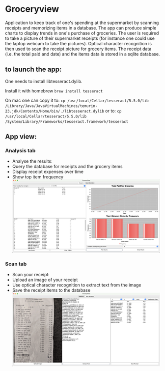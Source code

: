 # Groceryview

Application to keep track of one's spending at the supermarket by scanning receipts and memorizing items in a database.
The app can produce simple charts to display trends in one's purchase of groceries.
The user is required to take a picture of their supermarket receipts (for instance one could use the laptop webcam to take the pictures).
Optical character recognition is then used to scan the receipt picture for grocery items.
The receipt data (i.e. the total paid and date) and the items data is stored in a sqlite database.


## to launch the app:
One needs to install libtesseract.dylib.

Install it with homebrew
`brew install tesseract`

On mac one can copy it to:
`cp /usr/local/Cellar/tesseract/5.5.0/lib /Library/Java/JavaVirtualMachines/temurin-23.jdk/Contents/Home/bin/./libtesseract.dylib`
or to:
`cp /usr/local/Cellar/tesseract/5.5.0/lib /System/Library/Frameworks/tesseract.framework/tesseract`


## App view:
### Analysis tab
- Analyse the results:
- Query the database for receipts and the grocery items
- Display receipt expenses over time
- Show top item frequency
![alt text](analysis_tab.png)

### Scan tab
- Scan your receipt:
- Upload an image of your receipt
- Use optical character recognition to extract text from the image
- Save the receipt items to the database
![alt text](scan_tab.png)